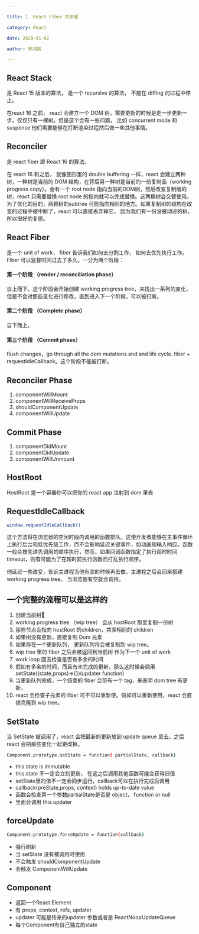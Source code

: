 ```yaml
---

title: 1. React Fiber 的原理

category: React

date: 2020-01-02

author: 林鸿鹄

---
```



## React Stack
是 React 15 版本的算法， 是一个 recursive 的算法， 不能在 diffing 的过程中停止。

在react 16 之前， react 会建立一个 DOM 树，需要更新的时候是走一步更新一步。仅仅只有一棵树。但是这个会有一些问题， 比如 concurrent mode 和 suspense 他们需要能够在打断渲染过程然后做一些其他事情。

## Reconciler
是 react fiber 即 React 16 的算法。

在 react 16 和之后， 就像图形里的 double buffering 一样，react 会建立两种树，一种树是当前的 DOM 结构，在背后另一种树是当前的一份复制品（working progress copy）。会有一个 root node 指向当前的DOM树，然后改变复制版的树，react 只需要替换 root node 的指向就可以完成替换。这两棵树会交替使用。为了优化的目的，两颗树的subtree 可能指向相同的地方。如果复制树的结构在改变的过程中被中断了，react 可以直接丢弃掉它， 因为我们有一份没被动过的树，所以很好的复原。

## React Fiber
是一个 unit of work， fiber 告诉我们如何去分割工作， 如何去优先执行工作。 Fiber 可以监督时间过去了多久。一分为两个阶段：

#### 第一个阶段 （render / reconciliation phase）
自上而下。这个阶段会开始创建 working progress tree，来找出一系列的变化，但是不会对那些变化进行修改，直到进入下一个阶段。可以被打断。

#### 第二个阶段 （Complete phase）
自下而上。

#### 第三个阶段 （Commit phase）
flush changes，go through all the dom mutations and and life cycle.
fiber + requestIdleCallback。这个阶段不能被打断。


## Reconciler Phase
1. componentWillMount 
2. componentWillReceiveProps
3. shouldComponentUpdate
4. componentWillUpdate

## Commit Phase 
1. componentDidMount 
2. componentDidUpdate
3. componentWillUnmount 

## HostRoot
HostRoot 是一个容器你可以把你的 react app 注射到 dom 里去


## RequestIdleCallback

``` bash
window.requestIdleCallback()
```
这个方法将在浏览器的空闲时段内调用的函数排队。这使开发者能够在主事件循环上执行后台和低优先级工作，而不会影响延迟关键事件，如动画和输入响应。函数一般会按先进先调用的顺序执行，然而，如果回调函数指定了执行超时时间 timeout，则有可能为了在超时前执行函数而打乱执行顺序。

他延迟一些改变，告诉主进程当他有空的时候再去做。主进程之后会回来搭建 working progress tree。 当浏览器有空就会调用。


## 一个完整的流程可以是这样的
1. 创建当前树🌲
2. working progress tree （wip tree） 会从 hostRoot 那里复制一份树
3. 那些节点会指向 hostRoot 的children，共享相同的 children
4. 如果树没有更新，直接复制 Dom 元素
5. 如果存在一个更新队列， 更新队列将会被复制到 wip tree。
6. wip tree 里的 fiber 之后会被返回到当前树 作为下一个 unit of work
7. work loop 回去检查是否有多余的时间
8. 假如有多余的时间，而且有未完成的更新，那么这时候会调用 setState((state,props)=>{})(updater function)
9. 当更新队列完成，一个结束的 fiber 会带有一个 tag，来表明 dom tree 有更新。
10. react 会检查子元素的 fiber 可不可以重新使。假如可以重新使用，react 会直接克隆到 wip tree。


## SetState
当 SetState 被调用了，react 会把最新的更新放到 update queue 里去。之后 react 会把那些变化一起更改掉。

``` bash
Component.prototype.setState = function( partialState, callback)
```

- this.state is immutable 
- this.state 不一定会立刻更新， 在这之后调用其他函数可能会获得旧值
- setState里的值不一定会同步运行，callback可以在执行完成后调用
- callback(preState,props, context) holds up-to-date value 
- 函数会检查第一个参数partialState是否是 object， function or null
- 里面会调用 this.updater

## forceUpdate
``` bash
Component.prototype.forceUpdate = function(callback)
```
- 强行刷新
- 当 setState 没有被调用时使用
- 不会触发 shouldComponentUpdate
- 会触发 ComponentWillUpdate


## Component 
- 返回一个React Element
- 有 props, context, refs, updater 
- updater 可能是传来的updater 参数或者是 ReactNoopUpdateQueue
- 每个Component有自己独立的state



